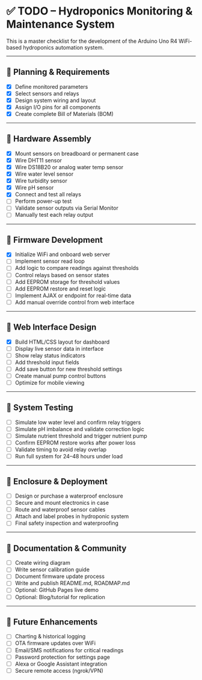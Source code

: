 # ✅ TODO – Hydroponics Monitoring & Maintenance System

This is a master checklist for the development of the Arduino Uno R4 WiFi-based hydroponics automation system.

---

## 📁 Planning & Requirements

- [x] Define monitored parameters
- [x] Select sensors and relays
- [x] Design system wiring and layout
- [x] Assign I/O pins for all components
- [x] Create complete Bill of Materials (BOM)

---

## 📁 Hardware Assembly

- [x] Mount sensors on breadboard or permanent case
- [x] Wire DHT11 sensor
- [x] Wire DS18B20 or analog water temp sensor
- [x] Wire water level sensor
- [x] Wire turbidity sensor
- [x] Wire pH sensor
- [x] Connect and test all relays
- [ ] Perform power-up test
- [ ] Validate sensor outputs via Serial Monitor
- [ ] Manually test each relay output

---

## 📁 Firmware Development

- [x] Initialize WiFi and onboard web server
- [ ] Implement sensor read loop
- [ ] Add logic to compare readings against thresholds
- [ ] Control relays based on sensor states
- [ ] Add EEPROM storage for threshold values
- [ ] Add EEPROM restore and reset logic
- [ ] Implement AJAX or endpoint for real-time data
- [ ] Add manual override control from web interface

---

## 📁 Web Interface Design

- [x] Build HTML/CSS layout for dashboard
- [ ] Display live sensor data in interface
- [ ] Show relay status indicators
- [ ] Add threshold input fields
- [ ] Add save button for new threshold settings
- [ ] Create manual pump control buttons
- [ ] Optimize for mobile viewing

---

## 📁 System Testing

- [ ] Simulate low water level and confirm relay triggers
- [ ] Simulate pH imbalance and validate correction logic
- [ ] Simulate nutrient threshold and trigger nutrient pump
- [ ] Confirm EEPROM restore works after power loss
- [ ] Validate timing to avoid relay overlap
- [ ] Run full system for 24–48 hours under load

---

## 📁 Enclosure & Deployment

- [ ] Design or purchase a waterproof enclosure
- [ ] Secure and mount electronics in case
- [ ] Route and waterproof sensor cables
- [ ] Attach and label probes in hydroponic system
- [ ] Final safety inspection and waterproofing

---

## 📁 Documentation & Community

- [ ] Create wiring diagram
- [ ] Write sensor calibration guide
- [ ] Document firmware update process
- [ ] Write and publish README.md, ROADMAP.md
- [ ] Optional: GitHub Pages live demo
- [ ] Optional: Blog/tutorial for replication

---

## 📁 Future Enhancements

- [ ] Charting & historical logging
- [ ] OTA firmware updates over WiFi
- [ ] Email/SMS notifications for critical readings
- [ ] Password protection for settings page
- [ ] Alexa or Google Assistant integration
- [ ] Secure remote access (ngrok/VPN)
